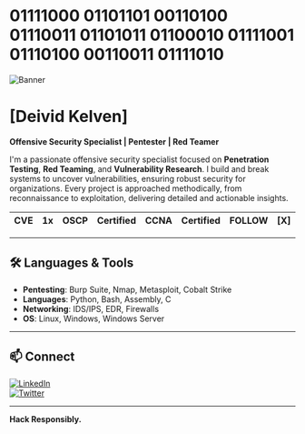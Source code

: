 # 01111000 01101101 00110100 01110011 01101011 01100010 01111001 01110100 00110011 01111010 
![Banner](https://github.com/xM4skByt3z/Gifs/blob/main/HackThePlanet.gif)

# [Deivid Kelven]

**Offensive Security Specialist | Pentester | Red Teamer**

I'm a passionate offensive security specialist focused on **Penetration Testing**, **Red Teaming**, and **Vulnerability Research**. I build and break systems to uncover vulnerabilities, ensuring robust security for organizations. Every project is approached methodically, from reconnaissance to exploitation, delivering detailed and actionable insights.

| CVE | 1x | OSCP | Certified | CCNA | Certified | FOLLOW | [X] |
|---|---|---|---|---|---|---|---|

---

## 🛠️ Languages & Tools

- **Pentesting**: Burp Suite, Nmap, Metasploit, Cobalt Strike  
- **Languages**: Python, Bash, Assembly, C  
- **Networking**: IDS/IPS, EDR, Firewalls  
- **OS**: Linux, Windows, Windows Server  

---

## 📫 Connect

[![LinkedIn](https://img.shields.io/badge/LinkedIn-0077B5?style=flat&logo=linkedin&logoColor=white)](https://www.linkedin.com/in/yourprofile/)  
[![Twitter](https://img.shields.io/badge/Twitter-1DA1F2?style=flat&logo=twitter&logoColor=white)](https://twitter.com/yourhandle)  

---

**Hack Responsibly.**
